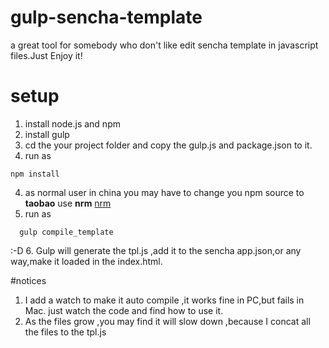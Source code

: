 # gulp-sencha-template
a great tool for somebody who don't like edit sencha template in javascript files.Just Enjoy it!

# setup
1. install node.js and npm
2. install gulp
3. cd the your project folder and copy the gulp.js and package.json to it.
4. run as 
```dash
npm install 
```
4. as normal user in china you may have to change you npm source to **taobao** use **nrm**
  [nrm](http://www.tuicool.com/articles/nYjqeu)
5. run as 
```dash
  gulp compile_template
```
:-D
6. Gulp will generate the tpl.js ,add it to the sencha app.json,or any way,make it loaded in the index.html.

#notices
1. I add a watch to make it auto compile ,it works fine in PC,but fails in Mac.
  just watch the code and find how to use it.
2. As the files grow ,you may find it will slow down ,because I concat all the files to the tpl.js
